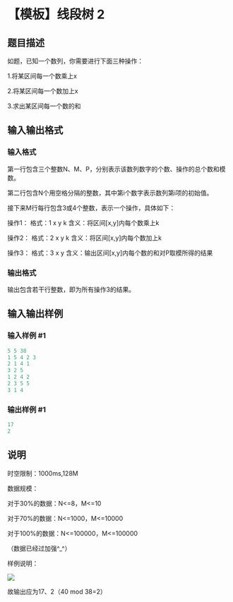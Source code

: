 # 【模板】线段树 2

## 题目描述

如题，已知一个数列，你需要进行下面三种操作：

1.将某区间每一个数乘上x

2.将某区间每一个数加上x

3.求出某区间每一个数的和

## 输入输出格式

### 输入格式

第一行包含三个整数N、M、P，分别表示该数列数字的个数、操作的总个数和模数。

第二行包含N个用空格分隔的整数，其中第i个数字表示数列第i项的初始值。

接下来M行每行包含3或4个整数，表示一个操作，具体如下：

操作1： 格式：1 x y k 含义：将区间[x,y]内每个数乘上k

操作2： 格式：2 x y k 含义：将区间[x,y]内每个数加上k

操作3： 格式：3 x y 含义：输出区间[x,y]内每个数的和对P取模所得的结果

### 输出格式

输出包含若干行整数，即为所有操作3的结果。

## 输入输出样例

### 输入样例 #1

```cpp
5 5 38
1 5 4 2 3
2 1 4 1
3 2 5
1 2 4 2
2 3 5 5
3 1 4
```


### 输出样例 #1

```cpp
17
2
```


## 说明

时空限制：1000ms,128M

数据规模：

对于30%的数据：N<=8，M<=10

对于70%的数据：N<=1000，M<=10000

对于100%的数据：N<=100000，M<=100000

（数据已经过加强^\_^）

样例说明：

![](https://cdn.luogu.com.cn/upload/pic/2255.png)

故输出应为17、2（40 mod 38=2）

